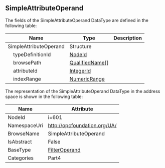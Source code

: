 <!-- datatype -->
## SimpleAttributeOperand
  
<!-- end of description -->
The fields of the SimpleAttributeOperand DataType are defined in the following table:  

|Name|Type|Description|
|---|---|---|
|SimpleAttributeOperand|Structure||
|&nbsp;&nbsp;&nbsp;&nbsp;typeDefinitionId|[NodeId](../../../Part3/DataTypes/NodeId/readme.md)||
|&nbsp;&nbsp;&nbsp;&nbsp;browsePath|[QualifiedName](../../../Part3/DataTypes/QualifiedName/readme.md)[]||
|&nbsp;&nbsp;&nbsp;&nbsp;attributeId|[IntegerId](../../../Part4/DataTypes/IntegerId/readme.md)||
|&nbsp;&nbsp;&nbsp;&nbsp;indexRange|[NumericRange](../../../Part4/DataTypes/NumericRange/readme.md)||

The representation of the SimpleAttributeOperand DataType in the address space is shown in the following table:  

|Name|Attribute|
|---|---|
|NodeId|i=601|
|NamespaceUri|http://opcfoundation.org/UA/|
|BrowseName|SimpleAttributeOperand|
|IsAbstract|False|
|BaseType|[FilterOperand](../../../Part4/DataTypes/FilterOperand/readme.md)|
|Categories|Part4|

